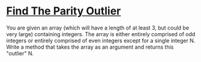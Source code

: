 <!--
SPDX-FileCopyrightText: 2022 Vladimir Rusinov

SPDX-License-Identifier: Apache-2.0
-->

# [Find The Parity Outlier](https://www.codewars.com/kata/5526fc09a1bbd946250002dc/train/python)

You are given an array (which will have a length of at least 3, but could be very large) containing integers. The array is either entirely comprised of odd integers or entirely comprised of even integers except for a single integer N. Write a method that takes the array as an argument and returns this "outlier" N.
